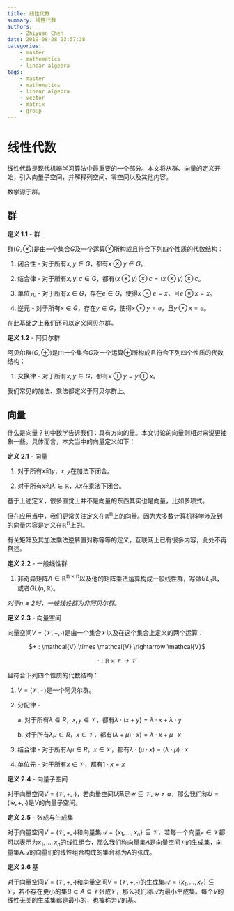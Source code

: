 ```yaml
---
title: 线性代数
summary: 线性代数
authors:
    - Zhiyuan Chen
date: 2019-08-28 23:57:38
categories: 
    - master
    - mathematics
    - linear algebra
tags:
    - master
    - mathematics
    - linear algebra
    - vector
    - matrix
    - group
---
```


# 线性代数

线性代数是现代机器学习算法中最重要的一个部分。本文将从群、向量的定义开始，引入向量子空间，并解释列空间、零空间以及其他内容。

数学源于群。

## 群

**定义 1.1** - 群

群$(G, \otimes)$是由一个集合$G$及一个运算$\otimes$所构成且符合下列四个性质的代数结构：

1. 闭合性 - 对于所有$x, y \in G$，都有$x \otimes y \in G$。

2. 结合律 - 对于所有$x, y, c \in G$，都有$(x \otimes y) \otimes c = (x \otimes y) \otimes c$。

3. 单位元 - 对于所有$x \in G$，存在$e \in G$，使得$x \otimes e = x$，且$e \otimes x = x$。

4. 逆元 - 对于所有$x \in G$，存在$y \in G$，使得$x \otimes y = e$，且$y \otimes x = e$。

在此基础之上我们还可以定义阿贝尔群。

**定义 1.2** - 阿贝尔群

阿贝尔群$(G, \oplus)$是由一个集合$G$及一个运算$\oplus$所构成且符合下列四个性质的代数结构：

1. 交换律 - 对于所有$x, y \in G$，都有$x \oplus y = y \oplus x$。

我们常见的加法、乘法都定义于阿贝尔群上。

## 向量

什么是向量？初中数学告诉我们：具有方向的量。本文讨论的向量则相对来说更抽象一些。具体而言，本文当中的向量定义如下：

**定义 2.1** - 向量

1. 对于所有$x$和$y$，$x, y$在加法下闭合。

2. 对于所有$x$和$\lambda \in \mathbb{R}$，$\lambda x$在乘法下闭合。

基于上述定义，很多直觉上并不是向量的东西其实也是向量，比如多项式。

但在应用当中，我们更常关注定义在$\mathbb{R^n}$上的向量。因为大多数计算机科学涉及到的向量内容是定义在$\mathbb{R^n}$上的。

有关矩阵及其加法乘法逆转置对称等等的定义，互联网上已有很多内容，此处不再赘述。

**定义 2.2** - 一般线性群

1. 非奇异矩阵$\mathit{A} \in \mathbb{R^{n \times n}}$以及他的矩阵乘法运算构成一般线性群，写做$GL_n\mathbb{R}$，或者$GL(n, \mathbb{R})$。

*对于$n \geq 2$时，一般线性群为非阿贝尔群。*

**定义 2.3** - 向量空间

向量空间$V = (\mathcal{V}, +, \cdot)$是由一个集合$\mathcal{V}$以及在这个集合上定义的两个运算：

<center>
$+ : \mathcal{V} \times \mathcal{V} \rightarrow \mathcal{V}$

$\cdot : \mathbb{R} \times \mathcal{V} \rightarrow \mathcal{V}$
</center>

且符合下列四个性质的代数结构：

1. $V = (\mathcal{V}, +)$是一个阿贝尔群。

2. 分配律 -

    a. 对于所有$\lambda \in R$，$x, y \in \mathcal{V}$，都有$\lambda \cdot (x + y) = \lambda \cdot x + \lambda \cdot y$

    b. 对于所有$\lambda \mu \in R$，$x \in \mathcal{V}$，都有$(\lambda + \mu) \cdot x) = \lambda \cdot x + \mu \cdot x$

3. 结合律 - 对于所有$\lambda \mu \in R$，$x \in \mathcal{V}$，都有$\lambda \cdot (\mu \cdot x) = (\lambda \cdot \mu) \cdot x$

4. 单位元 - 对于所有$x \in \mathcal{V}$，都有$1 \cdot x = x$

**定义 2.4** - 向量子空间

对于向量空间$V = (\mathcal{V}, +, \cdot)$，若向量空间$U$满足$\mathcal{U} \subseteq \mathcal{V}, \mathcal{U} \neq \emptyset$，那么我们称$U = (\mathcal{U}, +, \cdot)$是$V$的向量子空间。

**定义 2.5** - 张成与生成集

对于向量空间$V = (\mathcal{V}, +, \cdot)$和向量集$\mathcal{A} = \{x_1, \ldots, x_n\} \subseteq \mathcal{V}$，若每一个向量$\mathcal{v} \in \mathcal{V}$都可以表示为$x_1, \ldots, x_n$的线性组合，那么我们称向量集$A$是向量空间$\mathcal{V}$的生成集，向量集A$\mathcal{A}$的向量们的线性组合构成的集合称为A的张成。

**定义 2.6** 基

对于向量空间$V = (\mathcal{V}, +, \cdot)$和向量空间$V = (\mathcal{V}, +, \cdot)$的生成集$\mathcal{A} = \{x_1, \ldots, x_n\} \subseteq \mathcal{V}$，若不存在更小的集$B \subset A \subseteq \mathcal{V}$张成$\mathcal{V}$，那么我们称$\mathcal{A}$为最小生成集。每个$V$的线性无关的生成集都是最小的，也被称为$V$的基。
